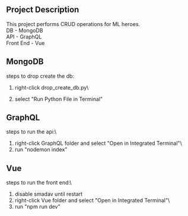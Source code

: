 ## Project Description
This project performs CRUD operations for ML heroes.\
DB - MongoDB\
API - GraphQL\
Front End - Vue

## MongoDB
steps to drop create the db:
1. right-click drop_create_db.py\
2) select "Run Python File in Terminal"

## GraphQL
steps to run the api:\
1) right-click GraphQL folder and select "Open in Integrated Terminal"\
2) run "nodemon index"

## Vue
steps to run the front end:\
1) disable smadav until restart
2) right-click Vue folder and select "Open in Integrated Terminal"\
3) run "npm run dev"